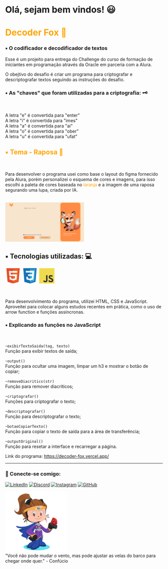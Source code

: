 # Olá, sejam bem vindos! 😃 

<h1 style="color:orange">Decoder Fox 🦊</h1>

<h3>▪️ O codificador e decodificador de textos</h3>

Esse é um projeito para entrega do Challenge do curso de formação de iniciantes em programação através da Oracle em parceria com a Alura. 

O obejtivo do desafio é criar um programa para criptografar e descriptografar textos seguindo as instruções do desafio.

<h3>▪️ As "chaves" que foram utilizadas para a criptografia: 🗝️</h3> <br>

A letra "e" é convertida para "enter"<br>
A letra "i" é convertida para "imes"<br>
A letra "a" é convertida para "ai"<br>
A letra "o" é convertida para "ober"<br>
A letra "u" é convertida para "ufat"<br>

<h2 style="color:orange">▪️ Tema - Raposa 🦊</h2> <br>

Para desenvolver o programa usei como base o layout do figma fornecido pela Alura, porém personalizei o esquema de cores e imagens, para isso escolhi a paleta de cores baseada no <span style="color:orange">laranja</span> e a imagem de uma raposa segurando uma lupa, criada por IA. 
<br><br>

<img src="assets/decoderfox.png" width="50%"><br> 

<h2>▪️ Tecnologias utilizadas: 💻</h2>

<img src="assets/logo-html.svg" width="50px%"> <img src="assets/css.svg" width="50px%"> <img src="assets/js.svg" width="50px">  

<br>

Para desenvolvimento do programa, utilizei HTML, CSS e JavaScript. Aproveitei para colocar alguns estudos recentes em prática, como o uso de arrow function e funções assíncronas. <br>
<h3>▪️ Explicando as funções no JavaScript</h3>
<br>

-```exibirTextoSaida(tag, texto)```<br> 
Função para exibir textos de saída;<br>

-```output()```<br>
Função para ocultar uma imagem, limpar um h3 e mostrar o botão de copiar;<br>

-```removeDiacritics(str)```<br>
Função para remover diacríticos;<br>

-```criptografar()```<br>
Funções para criptografar o texto;<br>

-```descriptografar()```<br>
Função para descriptografar o texto;<br>

-```botaoCopiarTexto()```<br>
Função para copiar o texto de saída para a área de transferência;<br>

-```outputOriginal()```<br>
Função para resetar a interface e recarregar a página.<br>

Link do programa: https://decoder-fox.vercel.app/

<hr>


<h3>&#128241; Conecte-se comigo:</h3> 

[![LinkedIn](https://img.shields.io/badge/LinkedIn-0077B5?style=for-the-badge&logo=linkedin&logoColor=white)](https://www.linkedin.com/in/rinelly-vasconcelos-989297142/)
[![Discord](https://img.shields.io/badge/Discord-7289DA?style=for-the-badge&logo=discord&logoColor=white)](https://discord.com/channels/@ri.monique)
[![Instagram](https://img.shields.io/badge/-Instagram-%23E4405F?style=for-the-badge&logo=instagram&logoColor=white)](https://www.instagram.com/rinellyvasconcelos/)
[![GitHub](https://img.shields.io/badge/GitHub-100000?style=for-the-badge&logo=github&logoColor=white)](https://github.com/Rinelly)

<img src="assets/avatar-github.png" width="200px"> <br>
<span> "Você não pode mudar o vento, mas pode ajustar as velas do barco para chegar onde quer." - Confúcio</span>
